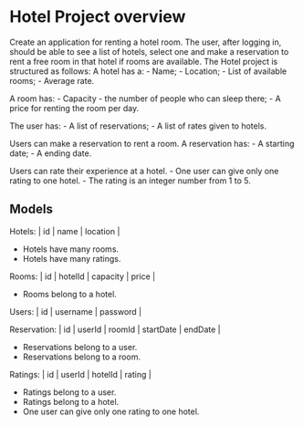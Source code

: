 # Hotel Project overview

Create an application for renting a hotel room. The user, after logging in, should be able to see a list of hotels, select one and make a reservation to rent a free room in that hotel if rooms are available.
The Hotel project is structured as follows:
A hotel has a: - Name; - Location; - List of available rooms; - Average rate.

A room has: - Capacity - the number of people who can sleep there; - A price for renting the room per day.

The user has: - A list of reservations; - A list of rates given to hotels.

Users can make a reservation to rent a room. A reservation has: - A starting date; - A ending date.

Users can rate their experience at a hotel. - One user can give only one rating to one hotel. - The rating is an integer number from 1 to 5.

## Models

Hotels:
| id | name | location |

- Hotels have many rooms.
- Hotels have many ratings.

Rooms:
| id | hotelId | capacity | price |

- Rooms belong to a hotel.

Users:
| id | username | password |

Reservation:
| id | userId | roomId | startDate | endDate |

- Reservations belong to a user.
- Reservations belong to a room.

Ratings:
| id | userId | hotelId | rating |

- Ratings belong to a user.
- Ratings belong to a hotel.
- One user can give only one rating to one hotel.
